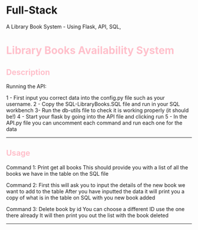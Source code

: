 # Full-Stack
A Library Book System - Using Flask, API, SQL,

<h1 style="color:pink;">Library Books Availability System</h1> 

<h2 style="color:pink;">Description</h2> 
Running the API:

1 - First input you correct data into the config.py file such as your username.
2 - Copy the SQL-LibraryBooks.SQL file and run in your SQL workbench
3-  Run the db-utils file to check it is working properly (it should be!)
4 - Start your flask by going into the API file and clicking run
5 - In the API.py file you can uncomment each command and run each one for the data

---
<h2 style="color:pink;">Usage</h2>

Command 1: Print get all books
This should provide you with a list of all the books we have in the table on the SQL file

Command 2:
First this will ask you to input the details of the new book we want to add to the table
After you have inputted the data it will print you a copy of what is in the table on SQL with you new book added

Command 3: Delete book by id
You can choose a different ID use the one there already
It will then print you out the list with the book deleted

---